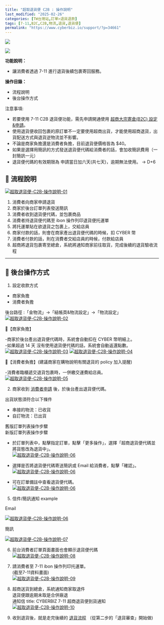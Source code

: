 ```yaml
---
title: "超取退貨便 C2B : 操作說明"
last_modified: "2025-02-26"
categories: [TW台灣站,訂單>退貨退款]
tags: [7-11,B2C,C2B,物流,退貨,退貨便]
permalink: "https://www.cyberbiz.io/support/?p=34661"
---
```


![](https://www.cyberbiz.io/support/wp-content/uploads/適用站別.png)

[![](https://www.cyberbiz.io/support/wp-content/uploads/台灣站.png)](https://www.cyberbiz.io/support/?page_id=2490)

**功能說明：**  

* 讓消費者透過 7-11 進行退貨後續包裹寄回服務。

**操作目錄：**

* 流程說明 
* 後台操作方式

注意事項:  

* 若要使用 7-11 C2B 退貨便功能，需先申請開通使用 [超商大宗寄倉(B2C) 設定&申請](https://www.cyberbiz.io/support/?p=1921)。
* 使用退貨便收回包裹的原訂單不一定要使用超商出貨，才能使用超商退貨，出貨配送方式與退貨逆物流並不影響。
* 不論是商家負擔還是消費者負擔，目前退貨便價格皆為 $40。
* 如果是選擇用簡訊的方式發送退貨便代碼給消費者的話，會加收簡訊費用（一封簡訊一元）
* 退貨便代碼的有效期限為 申請當日加六天(共七天)，逾期無法使用。 → D+6



## 📌 流程說明

[![超取退貨便-C2B-操作說明-01](https://www.cyberbiz.io/support/wp-content/uploads/超取退貨便-C2B-操作說明-01.png)](https://www.cyberbiz.io/support/wp-content/uploads/超取退貨便-C2B-操作說明-01.png)

1. 消費者向商家申請退貨
2. 商家於後台訂單列表發送簡訊
3. 消費者收到退貨便代碼，並包裹商品
4. 消費者持退貨便代碼至 ibon 操作列印退貨便托運單
5. 將托運單貼在欲退貨之包裹上，交給店員 
1. 商家付款的話，則會在商家產出退貨便代碼的時候，扣 CYBER 幣
2. 消費者付款的話，則在消費者交給店員的時候，付款給店員
6. 超商將退貨包裹寄至總倉，系統將通知商家前往取貨，完成後續的退貨驗收流程


* * *



## 📌 後台操作方式

1. 設定收款方式  

* 商家負擔 
* 消費者負擔

後台路徑 :「金物流」→「結帳頁&物流設定」→「物流設定」  
[![超取退貨便-C2B-操作說明-02](https://www.cyberbiz.io/support/wp-content/uploads/超取退貨便-C2B-操作說明-02.png)](https://www.cyberbiz.io/support/wp-content/uploads/超取退貨便-C2B-操作說明-02.png)  


📍【商家負擔】

-商家於後台產出退貨便代碼時，系統會自動扣在 CYBER 幣明細上。  
-如果超過 14 天 沒有使用退貨便代碼的話，系統會自動返還點數。  
[![超取退貨便-C2B-操作說明-03](https://www.cyberbiz.io/support/wp-content/uploads/超取退貨便-C2B-操作說明-03.png)](https://www.cyberbiz.io/support/wp-content/uploads/超取退貨便-C2B-操作說明-03.png)
[![超取退貨便-C2B-操作說明-04](https://www.cyberbiz.io/support/wp-content/uploads/超取退貨便-C2B-操作說明-04.png)](https://www.cyberbiz.io/support/wp-content/uploads/超取退貨便-C2B-操作說明-04.png)  



📍【消費者負擔】(建議商家在購物說明有關退貨的 policy 加入提醒)

-消費者臨櫃遞交退貨包裹時，一併繳交運費給店員。  
[![超取退貨便-C2B-操作說明-05](https://www.cyberbiz.io/support/wp-content/uploads/超取退貨便-C2B-操作說明-05.png)](https://www.cyberbiz.io/support/wp-content/uploads/超取退貨便-C2B-操作說明-05.png)




2. 商家收到 [消費者申請](https://www.cyberbiz.io/support/?p=1756#customerdo) 後，於後台產出退貨便代碼。  

出貨狀態須符合以下條件  

* 串接的物流：已收貨
* 自訂物流：已出貨

舊版訂單列表操作步驟  
新版訂單列表操作步驟  

* 於訂單列表中，點擊指定訂單，點擊「更多操作」，選擇「超商退貨便代碼並將貨態改為退貨中」。  
[![超取退貨便-C2B-操作說明-06](https://www.cyberbiz.io/support/wp-content/uploads/超取退貨便-C2B-操作說明11.png)](https://www.cyberbiz.io/support/wp-content/uploads/超取退貨便-C2B-操作說明11.png)



* 選擇是否將退貨便代碼寄送簡訊或 Email 給消費者，點擊「確認」。  
[![超取退貨便-C2B-操作說明-06](https://www.cyberbiz.io/support/wp-content/uploads/超取退貨便-C2B-操作說明12.png)](https://www.cyberbiz.io/support/wp-content/uploads/超取退貨便-C2B-操作說明12.png)  

* 可在訂單備註中查看退貨便代碼。  
[![超取退貨便-C2B-操作說明-06](https://www.cyberbiz.io/support/wp-content/uploads/超取退貨便-C2B-操作說明13.png)](https://www.cyberbiz.io/support/wp-content/uploads/超取退貨便-C2B-操作說明13.png)  



5. 信件/簡訊通知 example  


Email

[![超取退貨便-C2B-操作說明-06](https://www.cyberbiz.io/support/wp-content/uploads/超取退貨便-C2B-操作說明-06.png)](https://www.cyberbiz.io/support/wp-content/uploads/超取退貨便-C2B-操作說明-06.png)

簡訊

[![超取退貨便-C2B-操作說明-07](https://www.cyberbiz.io/support/wp-content/uploads/超取退貨便-C2B-操作說明-07.png)](https://www.cyberbiz.io/support/wp-content/uploads/超取退貨便-C2B-操作說明-07.png)




6. 前台消費者訂單頁面畫面也會顯示退貨便代碼  
[![超取退貨便-C2B-操作說明-08](https://www.cyberbiz.io/support/wp-content/uploads/超取退貨便-C2B-操作說明-08.png)](https://www.cyberbiz.io/support/wp-content/uploads/超取退貨便-C2B-操作說明-08.png)




7. 請消費者至 7-11 ibon 操作列印托運單。  
(截至7-11資料畫面)  
[![超取退貨便-C2B-操作說明-09](https://www.cyberbiz.io/support/wp-content/uploads/超取退貨便-C2B-操作說明-09.png)](https://www.cyberbiz.io/support/wp-content/uploads/超取退貨便-C2B-操作說明-09.png)




8. 超商送貨到總倉，系統通知商家取退件   
退貨便跟逾期未取是合併廠退  
通知信 title: CYBERBIZ 7-11 超商退貨便到貨通知  
[![超取退貨便-C2B-操作說明-10](https://www.cyberbiz.io/support/wp-content/uploads/超取退貨便-C2B-操作說明-10.png)](https://www.cyberbiz.io/support/wp-content/uploads/超取退貨便-C2B-操作說明-10.png)




9. 收到退貨後，就是走完後續的 [退貨流程](https://www.cyberbiz.io/support/?p=1756#merchantdo) （從第二步的「退貨審查」開始做) 





